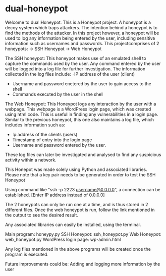 # dual-honeypot

Welcome to dual Honeypot.
This is a Honeypot project. A honeypot is a decoy system which traps attackers. The intention behind a honeypot is to find the methods of the attacker.
In this project however, a honeypot will be used to log any information being entered by the user, including sensitive information such as usernames and passwords.
This projectcomprises of 2 honeypots:
-> SSH Honeypot
-> Web Honeypot

The SSH honeypot:
This honeypot makes use of an emulated shell to capture the commands used by the user. Any command entered by the user will be logged into a log file for further investigation.
The information collected in the log files include:
-IP address of the user (client)
- Username and password enetered by the user to gain access to the shell
- Commands executed by the user in the shell

The Web Honeypot:
This Honeypot logs any interaction by the user with a webpage. This webpage is a WordPress login page, which was created using html code. This is useful in finding any vulnerabilities in a login page.
Similar to the previous honeypot, this one also maintains a log file, which includes information such as:
- Ip address of the clients (users)
- Timestamp of entry into the login page
- Username and password entered by the user.

These log files can later be investigated and analysed to find any suspicious activity within a network. 

This Honepot was made solely using Python and associated libraries.
Please note that a key pair needs to be generated in order to test the SSH Honeypot

Using command like "ssh -p 2223 username@0.0.0.0", a connection can be established.  [Enter IP address instead of 0.0.0.0]

The 2 honeypots can only be run one at a time, and is thus stored in 2 different files.
Once the web honeypot is run, follow the link mentioned in the output to see the desired result. 


Any associated libraries can easily be installed, using the terminal.

Main program: honeypy.py
SSH Honeypot: ssh_honeypot.py
Web Honeypot: web_honeypot.py
WordPress login page: wp-admin.html

Any log files mentioned in the above programs will be created once the program is executed.

Future improvements could be:
Adding and logging more information by the user

